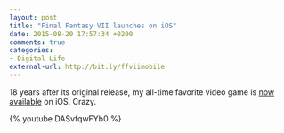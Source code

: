 ```yaml
---
layout: post
title: "Final Fantasy VII launches on iOS"
date: 2015-08-20 17:57:34 +0200
comments: true
categories: 
- Digital Life
external-url: http://bit.ly/ffviimobile
---
```


18 years after its original release, my all-time favorite video game is [now available](http://bit.ly/ffviimobile) on iOS. Crazy.

{% youtube DASvfqwFYb0 %}